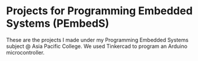 # Projects for Programming Embedded Systems (PEmbedS)

These are the projects I made under my Programming Embedded Systems subject @ Asia Pacific College. We used Tinkercad to program an Arduino microcontroller.

